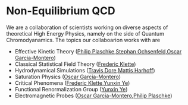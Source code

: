 # Non-Equilibrium QCD

We are a collaboration of scientists working on diverse aspects of theoretical High Energy Physics, namely on the side of Quantum Chromodyanamics.
The topics our collaboarion works with are

* Effective Kinetic Theory ([Philip Plaschke](https://github.com/pplaschke),[Stephan Ochsenfeld](https://github.com/Sochsenfeld),[Oscar Garcia-Montero](https://github.com/thegarzo))
* Classical Statistical Field Theory ([Frederic Klette](https://github.com/fklette)) 
* Hydrodynamical Simulations ([Travis Dore](https://github.com/tdore738),[Mattis Harhoff](https://github.com/mharhoff))
* Saturation Physics ([Oscar Garcia-Montero](https://github.com/thegarzo))
* Critical Phenomena ([Frederic Klette](https://github.com/fklette),[Yunxin Ye](https://github.com/yeyunxin))
* Functional Renormalization Group ([Yunxin Ye](https://github.com/yeyunxin))
* Electromagnetic Probes ([Oscar Garcia-Montero](https://github.com/thegarzo),[Philip Plaschke](https://github.com/pplaschke))
